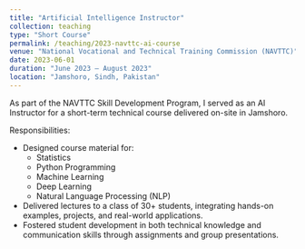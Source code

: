 ```yaml
---
title: "Artificial Intelligence Instructor"
collection: teaching
type: "Short Course"
permalink: /teaching/2023-navttc-ai-course
venue: "National Vocational and Technical Training Commission (NAVTTC)"
date: 2023-06-01
duration: "June 2023 – August 2023"
location: "Jamshoro, Sindh, Pakistan"
---
```


As part of the NAVTTC Skill Development Program, I served as an AI Instructor for a short-term technical course delivered on-site in Jamshoro.

Responsibilities:
- Designed course material for:
  - Statistics  
  - Python Programming  
  - Machine Learning  
  - Deep Learning  
  - Natural Language Processing (NLP)
- Delivered lectures to a class of 30+ students, integrating hands-on examples, projects, and real-world applications.
- Fostered student development in both technical knowledge and communication skills through assignments and group presentations.
